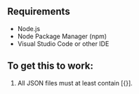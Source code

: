 ## Requirements

- Node.js
- Node Package Manager (npm)
- Visual Studio Code or other IDE

## To get this to work:

1. All JSON files must at least contain [{}].

